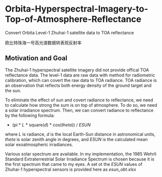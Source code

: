 # Orbita-Hyperspectral-Imagery-to-Top-of-Atmosphere-Reflectance
Convert Orbita Level-1 Zhuhai-1 satellite data to TOA reflectance

欧比特珠海一号高光谱数据转表观反射率



## Motivation and Goal

The Zhuhai-1 hyperspectral satellite imagery did not provide offical TOA reflectance data. 
The level-1 data are raw data with method for radiometric calibration, which can covert the raw data to TOA radiance. 
TOA radiance is an observation that reflects both energy density of the ground target and the sun. 

To eliminate the effect of sun and covert radiance to reflectance, we need to calculate how strong the sum is on top of atmosphere. 
To do so, we need a solar irradiance spectrum. Then, we can convert radiance to reflectance by the following formula:

- (pi * *L* * square(*d*) * cos(*theta*)) / *ESUN*

where *L* is radiance, *d* is the local Earth-Sun distance in astronomical units, *theta* is solar zenith angle in degrees, and *ESUN* is the calculated mean solar exoatmospheric irradiances.

Various solar spectrum are available. In my implementation, the 1985 Wehrli Standard Extraterrestrial Solar Irradiance Spectrum is chosen because it is the first spectrum that came to my eyes. A set ot the *ESUN* values of Zhuhai-1 hyperspectral sensors is provided here as *esun_obt.xlsx*

